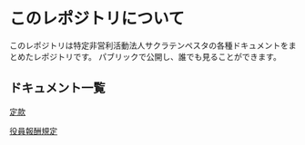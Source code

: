 # このレポジトリについて
このレポジトリは特定非営利活動法人サクラテンペスタの各種ドキュメントをまとめたレポジトリです。
パブリックで公開し、誰でも見ることができます。


## ドキュメント一覧
[定款](teikan.md)

[役員報酬規定](yakuin_housyuu_kitei.md)